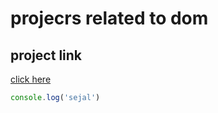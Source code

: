 # projecrs related to dom

## project link
[click here](httpps://google.com)
```js
console.log('sejal')




```
